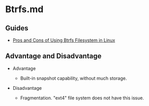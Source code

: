 # Btrfs.md

## Guides

* [Pros and Cons of Using Btrfs Filesystem in Linux](https://itsfoss.com/btrfs/)

## Advantage and Disadvantage

* Advantage
  * Built-in snapshot capability, without much storage.

* Disadvantage
  * Fragmentation. "ext4" file system does not have this issue.
